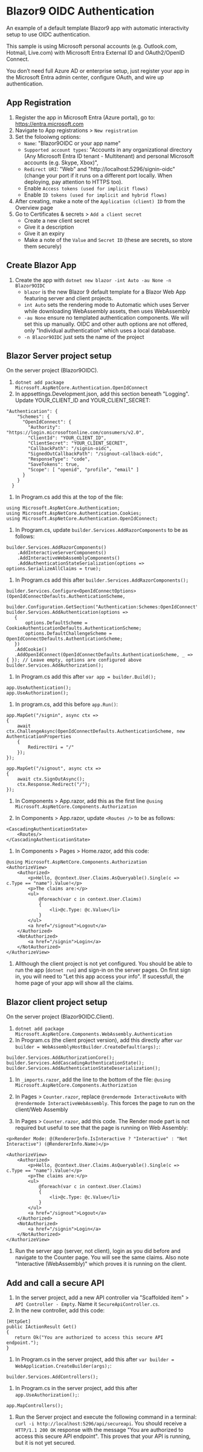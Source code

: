 # Blazor9 OIDC Authentication
An example of a default template Blazor9 app with automatic interactivity setup to use OIDC authentication.

This sample is using Microsoft personal accounts (e.g. Outlook.com, Hotmail, Live.com) with Microsoft Entra External ID and OAuth2/OpenID Connect.

You don’t need full Azure AD or enterprise setup, just register your app in the Microsoft Entra admin center, configure OAuth, and wire up authentication.

## App Registration
1. Register the app in Microsoft Entra (Azure portal), go to: https://entra.microsoft.com
1. Navigate to App registrations > `New registration`
1. Set the folooiwng options: 
   - `Name`: "Blazor9OIDC or your app name"
   - `Supported account types`: "Accounts in any organizational directory (Any Microsoft Entra ID tenant - Multitenant) and personal Microsoft accounts (e.g. Skype, Xbox)",
   - `Redirect URI`: "Web" and "http://localhost:5296/signin-oidc" (change your port if it runs on a different port locally. When deploying, pay attention to HTTPS too).
   - Enable `Access tokens (used for implicit flows)` 
   - Enable `ID tokens (used for implicit and hybrid flows)`
1. After creating, make a note of the `Application (client) ID` from the Overview page
1. Go to Certificates & secrets > `Add a client secret`
   - Create a new client secret
   - Give it a description
   - Give it an expiry
   - Make a note of the `Value` and `Secret ID` (these are secrets, so store them securely)

## Create Blazor App
1. Create the app with `dotnet new blazor -int Auto -au None -n Blazor9OIDC`
   - `blazor` is the new Blazor 9 default template for a Blazor Web App featuring server and client projects.
   - `int Auto` sets the rendering mode to Automatic which uses Server while downloading WebAssembly assets, then uses WebAssembly
   - `-au None` ensure no templated authentication components. We will set this up manually. OIDC and other auth options are not offered, only "Individual authentication" which uses a local database.
   - `-n Blazor9OIDC` just sets the name of the project

## Blazor Server project setup
On the server project (Blazor9OIDC).

1. `dotnet add package Microsoft.AspNetCore.Authentication.OpenIdConnect`
1. In appsettings.Development.json, add this section beneath "Logging". Update YOUR_CLIENT_ID and YOUR_CLIENT_SECRET:

```
"Authentication": {
    "Schemes": {
      "OpenIdConnect": {
        "Authority": "https://login.microsoftonline.com/consumers/v2.0",
        "ClientId": "YOUR_CLIENT_ID",
        "ClientSecret": "YOUR_CLIENT_SECRET",
        "CallbackPath": "/signin-oidc",
        "SignedOutCallbackPath": "/signout-callback-oidc",
        "ResponseType": "code",
        "SaveTokens": true,
        "Scope": [ "openid", "profile", "email" ]
      }
    }
  }
```
 
1. In Program.cs add this at the top of the file:

```
using Microsoft.AspNetCore.Authentication;
using Microsoft.AspNetCore.Authentication.Cookies;
using Microsoft.AspNetCore.Authentication.OpenIdConnect;
```

1. In Program.cs, update `builder.Services.AddRazorComponents` to be as follows:

```
builder.Services.AddRazorComponents()
    .AddInteractiveServerComponents()
    .AddInteractiveWebAssemblyComponents()
    .AddAuthenticationStateSerialization(options => options.SerializeAllClaims = true);
```


1. In Program.cs add this after `builder.Services.AddRazorComponents();`

 ```
builder.Services.Configure<OpenIdConnectOptions>(OpenIdConnectDefaults.AuthenticationScheme,
    builder.Configuration.GetSection("Authentication:Schemes:OpenIdConnect"));
builder.Services.AddAuthentication(options =>
    {
        options.DefaultScheme = CookieAuthenticationDefaults.AuthenticationScheme;
        options.DefaultChallengeScheme = OpenIdConnectDefaults.AuthenticationScheme;
    })
    .AddCookie()
    .AddOpenIdConnect(OpenIdConnectDefaults.AuthenticationScheme, _ => { }); // Leave empty, options are configured above
builder.Services.AddAuthorization();
 ```

1. In Program.cs add this after `var app = builder.Build();`

```
app.UseAuthentication();
app.UseAuthorization();
```

1. In program.cs, add this before `app.Run()`:

```
app.MapGet("/signin", async ctx =>
{
    await ctx.ChallengeAsync(OpenIdConnectDefaults.AuthenticationScheme, new AuthenticationProperties
    {
        RedirectUri = "/"
    });
});

app.MapGet("/signout", async ctx =>
{
    await ctx.SignOutAsync();
    ctx.Response.Redirect("/");
});
```

1. In Components > App.razor, add this as the first line `@using Microsoft.AspNetCore.Components.Authorization`

1. In Components > App.razor, update `<Routes />` to be as follows:

```
<CascadingAuthenticationState>
    <Routes/>
</CascadingAuthenticationState>
```

1. In Components > Pages > Home.razor, add this code:

```
@using Microsoft.AspNetCore.Components.Authorization
<AuthorizeView>
    <Authorized>
        <p>Hello, @context.User.Claims.AsQueryable().Single(c => c.Type == "name").Value!</p>
        <p>The claims are:</p>
        <ul>
            @foreach(var c in context.User.Claims)
            {
                <li>@c.Type: @c.Value</li>
            }
        </ul>
        <a href="/signout">Logout</a>
    </Authorized>
    <NotAuthorized>
        <a href="/signin">Login</a>
    </NotAuthorized>
</AuthorizeView>
```

1. Allthough the client project is not yet configured. You should be able to run the app (`dotnet run`) and sign-in on the server pages. On first sign in, you will need to "Let this app access your info". If sucessfull, the home page of your app will show all the claims.

## Blazor client project setup
On the server project (Blazor9OIDC.Client).

1. `dotnet add package Microsoft.AspNetCore.Components.WebAssembly.Authentication`
1. In Program.cs (the client project version), add this directly after `var builder = WebAssemblyHostBuilder.CreateDefault(args);`:

```
builder.Services.AddAuthorizationCore();
builder.Services.AddCascadingAuthenticationState();
builder.Services.AddAuthenticationStateDeserialization();
```

1. In `_imports.razor`, add the line to the bottom of the file: `@using Microsoft.AspNetCore.Components.Authorization`

1. In Pages > `Counter.razor`, replace `@rendermode InteractiveAuto` with `@rendermode InteractiveWebAssembly`. This forces the page to run on the client/Web Assembly

1. In Pages > `Counter.razor`, add this code. The Render mode part is not required but useful to see that the page is running on Web Assembly:

```
<p>Render Mode: @(RendererInfo.IsInteractive ? "Interactive" : "Not Interactive") (@RendererInfo.Name)</p>

<AuthorizeView>
    <Authorized>
        <p>Hello, @context.User.Claims.AsQueryable().Single(c => c.Type == "name").Value!</p>
        <p>The claims are:</p>
        <ul>
            @foreach(var c in context.User.Claims)
            {
                <li>@c.Type: @c.Value</li>
            }
        </ul>
        <a href="/signout">Logout</a>
    </Authorized>
    <NotAuthorized>
        <a href="/signin">Login</a>
    </NotAuthorized>
</AuthorizeView>
```

1. Run the server app (server, not client), login as you did before and navigate to the Counter page. You will see the same claims. Also note "Interactive (WebAssembly)" which proves it is running on the client.

## Add and call a secure API

1. In the server project, add a new API controller via "Scaffolded item" > `API Controller - Empty`. Name it `SecureApiController.cs`.
1. In the new controller, add this code:

```
[HttpGet]
public IActionResult Get()
{
   return Ok("You are authorized to access this secure API endpoint.");
}
```
1. In Program.cs in the server project, add this after `var builder = WebApplication.CreateBuilder(args);`:

```
builder.Services.AddControllers(); 
```

1. In Program.cs in the server project, add this after `app.UseAuthorization();`:

```
app.MapControllers();
```

1. Run the Server project and execute the following command in a terminal: `curl -i http://localhost:5296/api/secureapi`. You should receive a `HTTP/1.1 200 OK` response with the message "You are authorized to access this secure API endpoint". This proves that your API is running, but it is not yet secured.
